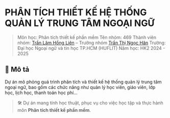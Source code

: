 # PHÂN TÍCH THIẾT KẾ HỆ THỐNG QUẢN LÝ TRUNG TÂM NGOẠI NGỮ

> Môn học: Phân tích thiết kế phần mềm
> Tên nhóm: 469
> Thành viên nhóm:
> [Trần Lâm Hồng Liên](https://github.com/GonhNiel05) – Trưởng nhóm
> [Trần Thị Ngọc Hân](https://github.com/HanTrinhTranMinh)
> Trường: Đại học Ngoại ngữ và tin học TP.HCM (HUFLIT)
> Năm học: HK2 2024 - 2025

## 📌 Mô tả 
Dự án mô phỏng quá trình phân tích và thiết kế hệ thống quản lý trung tâm ngoại ngữ, bao gồm các chức năng như quản lý học viên, giáo viên, lớp học, lịch học, thanh toán học phí...

> 🛠️ Dự án mang tính học thuật, phục vụ cho việc học tập và thực hành môn **Phân tích thiết kế phần mềm**.
